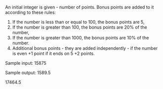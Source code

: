 An initial integer is given - number of points. Bonus points are added to it according to these rules:
1. If the number is less than or equal to 100, the bonus points are 5,
2. If the number is greater than 100, the bonus points are 20% of the number,
3. If the number is greater than 1000, the bonus points are 10% of the number.
4. Additional bonus points - they are added independently  - if the number is even +1 point if it ends on 5 +2 points.

Sample input: 15875

Sample output:
1589.5

17464.5
